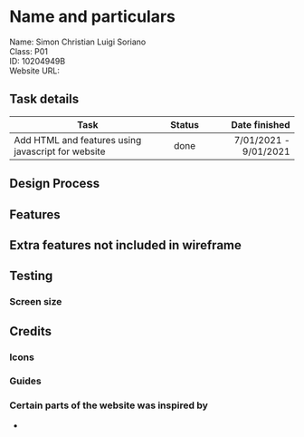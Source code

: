 # Name and particulars
Name: Simon Christian Luigi Soriano<br />
Class: P01<br />
ID: 10204949B<br />
Website URL: <br/>

## Task details
| Task        | Status           | Date finished  |
| ------------- |:-------------:| -----:|
| Add HTML and features using javascript for website      | done | 7/01/2021 - 9/01/2021|

## Design Process
## Features
## Extra features not included in wireframe
## Testing
### Screen size
## Credits
### Icons

### Guides
### Certain parts of the website was inspired by
*